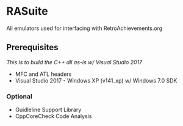 RASuite
=======

All emulators used for interfacing with RetroAchievements.org

<h2>Prerequisites</h2>
<i>This is to build the C++ dll as-is w/ Visual Studio 2017</i>
<ul>
<li>MFC and ATL headers</li>
<li>Visual Studio 2017 - Windows XP (v141_xp) w/ Windows 7.0 SDK</li>
</ul>

<h3>Optional</h3>
<ul>
<li>Guidleline Support Library</li>
<li>CppCoreCheck Code Analysis</li>
</ul>
